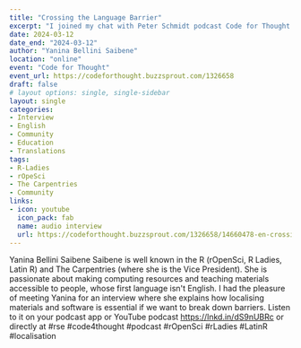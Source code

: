```yaml
---
title: "Crossing the Language Barrier"
excerpt: "I joined my chat with Peter Schmidt podcast Code for Thought to discuss teaching, localization, barriers to be part of the OSS being a non-native English speaker"
date: 2024-03-12
date_end: "2024-03-12"
author: "Yanina Bellini Saibene"
location: "online"
event: "Code for Thought"
event_url: https://codeforthought.buzzsprout.com/1326658
draft: false
# layout options: single, single-sidebar
layout: single
categories:
- Interview
- English
- Community
- Education
- Translations
tags:
- R-Ladies
- rOpeSci
- The Carpentries
- Community
links:
- icon: youtube
  icon_pack: fab
  name: audio interview 
  url: https://codeforthought.buzzsprout.com/1326658/14660478-en-crossing-the-language-barrier-yanina-saibene
---
```


Yanina Bellini Saibene Saibene is well known in the R (rOpenSci, R Ladies, Latin R) and The Carpentries (where she is the Vice President). She is passionate about making computing resources and teaching materials accessible to people, whose first language isn't English.
I had the pleasure of meeting Yanina for an interview where she explains how localising materials and software is essential if we want to break down barriers.
Listen to it on your podcast app or YouTube podcast https://lnkd.in/dS9nUBRc or directly at 
#rse #code4thought #podcast #rOpenSci #rLadies #LatinR #localisation